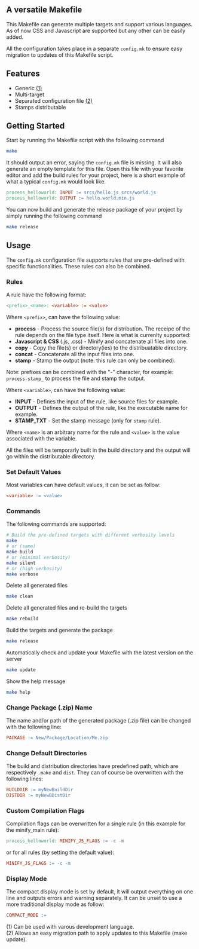 ## A versatile Makefile

This Makefile can generate multiple targets and support various languages. As of now CSS and Javascript are supported but any other can be easily added.

All the configuration takes place in a separate <code>config.mk</code> to ensure easy migration to updates of this Makefile script.

## Features

* Generic [(1)](#generic)
* Multi-target
* Separated configuration file [(2)](#separated-config)
* Stamps distributable

## Getting Started

Start by running the Makefile script with the following command
```bash 
make
```

It should output an error, saying the <code>config.mk</code> file is missing. It will also generate an empty template for this file.
Open this file with your favorite editor and add the build rules for your project, here is a short example of what a typical
<code>config.mk</code> would look like.

```makefile
process_helloworld: INPUT := srcs/hello.js srcs/world.js
process_helloworld: OUTPUT := hello.world.min.js
```

You can now build and generate the release package of your project by simply running the following command
```bash 
make release
```

## Usage

The <code>config.mk</code> configuration file supports rules that are pre-defined with
specific functionalities. These rules can also be combined.

### Rules

A rule have the following format:
```makefile 
<prefix>_<name>: <variable> := <value>
```

Where <code>&lt;prefix&gt;</code>, can have the following value:
 - **process** - Process the source file(s) for distribution. The receipe of the rule depends on the file type itself.
                 Here is what is currenlty supported:
  - **Javascript & CSS** (.js, .css) - Minify and concatenate all files into one.
 - **copy** - Copy the file(s) or directory(ies) to the distribuatable directory.
 - **concat** - Concatenate all the input files into one.
 - **stamp** - Stamp the output (note: this rule can only be combined).

Note: prefixes can be combined with the "-" character, for example: <code>process-stamp_</code> to process the file and stamp the output.

Where <code>&lt;variable&gt;</code>, can have the following value:
 - **INPUT** - Defines the input of the rule, like source files for example.
 - **OUTPUT** - Defines the output of the rule, like the executable name for example.
 - **STAMP_TXT** - Set the stamp message (only for <code>stamp</code> rule).

Where <code>&lt;name&gt;</code> is an arbitrary name for the rule and <code>&lt;value&gt;</code> is the value associated with the variable.

All the files will be temporarly built in the build directory and the output will go within the
distributable directory.

### Set Default Values

Most variables can have default values, it can be set as follow:
```makefile 
<variable> := <value>
```

### Commands

The following commands are supported:
```bash 
# Build the pre-defined targets with different verbosity levels
make
# or (same)
make build
# or (minimal verbosity)
make silent
# or (high verbosity)
make verbose
```
Delete all generated files
```bash 
make clean
```
Delete all generated files and re-build the targets
```bash 
make rebuild
```
Build the targets and generate the package
```bash 
make release
```
Automatically check and update your Makefile with the latest version on the server
```bash 
make update
```
Show the help message
```bash 
make help
```
### Change Package (.zip) Name

The name and/or path of the generated package (.zip file) can be changed with the following line:
```makefile 
PACKAGE := New/Package/Location/Me.zip
```

### Change Default Directories

The build and distribution directories have predefined path, which are respectively <code>.make</code> and <code>dist</code>.
They can of course be overwritten with the following lines:
```makefile 
BUILDDIR := myNewBuildDir
DISTDIR := myNewBDistDir
```

### Custom Compilation Flags

Compilation flags can be overwritten for a single rule (in this example for the minify_main rule):
```makefile 
process_helloworld: MINIFY_JS_FLAGS := -c -m
```
or for all rules (by setting the default value):
```makefile 
MINIFY_JS_FLAGS := -c -m
```

### Display Mode

The compact display mode is set by default, it will output everything on one line and outputs errors and warning separately.
It can be unset to use a more traditional display mode as follow:
```makefile 
COMPACT_MODE :=
```

<a name="generic">(1)</a> Can be used with varous development language.<br/>
<a name="separated-config">(2)</a> Allows an easy migration path to apply updates to this Makefile (make update).<br/>